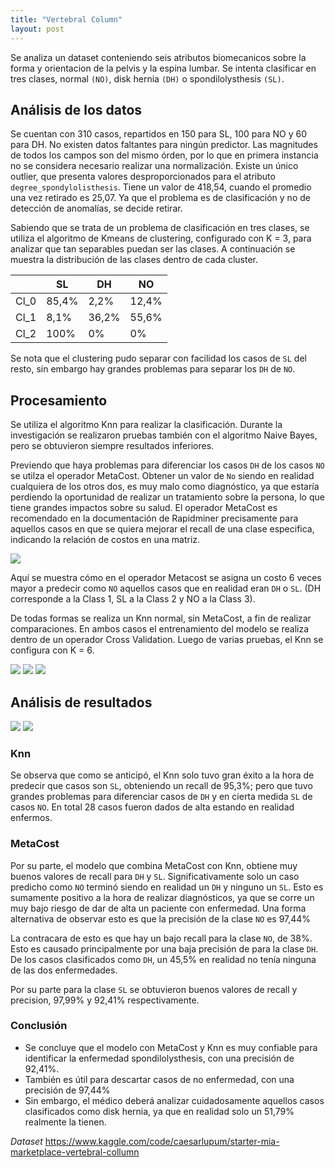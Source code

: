 ```yaml
---
title: "Vertebral Column"
layout: post
---
```


Se analiza un dataset conteniendo seis atributos biomecanicos sobre la forma y orientacion de la pelvis y la espina lumbar. Se intenta clasificar en tres clases, normal `(NO)`, disk hernia `(DH)` o spondilolysthesis `(SL)`. 

## Análisis de los datos

Se cuentan con 310 casos, repartidos en 150 para SL, 100 para NO y 60 para DH. No existen datos faltantes para ningún predictor. Las magnitudes de todos los campos son del mismo órden, por lo que en primera instancia no se considera necesario realizar una normalización. Existe un único outlier, que presenta valores desproporcionados para el atributo `degree_spondylolisthesis`. Tiene un valor de 418,54, cuando el promedio una vez retirado es 25,07. Ya que el problema es de clasificación y no de detección de anomalías, se decide retirar.

Sabiendo que se trata de un problema de clasificación en tres clases, se utiliza el algoritmo de Kmeans de clustering, configurado con K = 3, para analizar que tan separables puedan ser las clases. A continuación se muestra la distribución de las clases dentro de cada cluster.


|      |SL    |DH   |NO   |
|------|------|-----|-----|
|Cl_0  |85,4% |2,2% |12,4%|
|Cl_1  |8,1%  |36,2%|55,6%|
|Cl_2  |100%  |0%   |0%   |

Se nota que el clustering pudo separar con facilidad los casos de `SL` del resto, sin embargo hay grandes problemas para separar los `DH` de `NO`.

## Procesamiento

Se utiliza el algoritmo Knn para realizar la clasificación. Durante la investigación se realizaron pruebas también con el algoritmo Naive Bayes, pero se obtuvieron siempre resultados inferiores.

Previendo que haya problemas para diferenciar los casos `DH` de los casos `NO` se utilza el operador MetaCost. Obtener un valor de `No` siendo en realidad cualquiera de los otros dos, es muy malo como diagnóstico, ya que estaría perdiendo la oportunidad de realizar un tratamiento sobre la persona, lo que tiene grandes impactos sobre su salud. El operador MetaCost es recomendado en la documentación de Rapidminer precisamente para aquellos casos en que se quiera mejorar el recall de una clase especifica, indicando la relación de costos en una matriz.

<img src="https://mgonnet.github.io/IAportfolio/assets/imgs/columna_metacost.png" >

Aquí se muestra cómo en el operador Metacost se asigna un costo 6 veces mayor a predecir como `NO` aquellos casos que en realidad eran `DH` o `SL`. (DH corresponde a la Class 1, SL a la Class 2 y NO a la Class 3).

De todas formas se realiza un Knn normal, sin MetaCost, a fin de realizar comparaciones. En ambos casos el entrenamiento del modelo se realiza dentro de un operador Cross Validation. Luego de varias pruebas, el Knn se configura con K = 6.

<img src="https://mgonnet.github.io/IAportfolio/assets/imgs/columna_proceso.png" >
<img src="https://mgonnet.github.io/IAportfolio/assets/imgs/columna_proceso_knn.png" >
<img src="https://mgonnet.github.io/IAportfolio/assets/imgs/columna_proceso_metacost.png" >

## Análisis de resultados

<img src="https://mgonnet.github.io/IAportfolio/assets/imgs/columna_resultado_knn.png" >
<img src="https://mgonnet.github.io/IAportfolio/assets/imgs/columna_resultado_metacost.png" >

### Knn
Se observa que como se anticipó, el Knn solo tuvo gran éxito a la hora de predecir que casos son `SL`, obteniendo un recall de 95,3%; pero que tuvo grandes problemas para diferenciar casos de `DH` y en cierta medida `SL` de casos `NO`. En total 28 casos fueron dados de alta estando en realidad enfermos.

### MetaCost
Por su parte, el modelo que combina MetaCost con Knn, obtiene muy buenos valores de recall para `DH` y `SL`. Significativamente solo un caso predicho como `NO` terminó siendo en realidad un `DH` y ninguno un `SL`. Esto es sumamente positivo a la hora de realizar diagnósticos, ya que se corre un muy bajo riesgo de dar de alta un paciente con enfermedad. Una forma alternativa de observar esto es que la precisión de la clase `NO` es 97,44%

La contracara de esto es que hay un bajo recall para la clase `NO`, de 38%. Esto es causado principalmente por una baja precisión de para la clase `DH`. De los casos clasificados como `DH`, un 45,5% en realidad no tenía ninguna de las dos enfermedades. 

Por su parte para la clase `SL` se obtuvieron buenos valores de recall y precision, 97,99% y 92,41% respectivamente.

### Conclusión

* Se concluye que el modelo con MetaCost y Knn es muy confiable para identificar la enfermedad spondilolysthesis, con una precisión de 92,41%.
* También es útil para descartar casos de no enfermedad, con una precisión de 97,44%
* Sin embargo, el médico deberá analizar cuidadosamente aquellos casos clasificados como disk hernia, ya que en realidad solo un 51,79% realmente la tienen.

*Dataset* 
https://www.kaggle.com/code/caesarlupum/starter-mia-marketplace-vertebral-collumn
